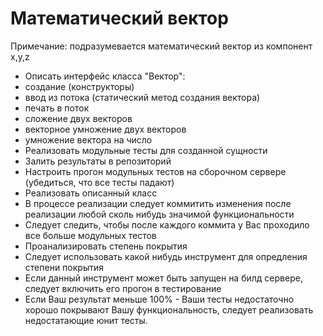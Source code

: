 # Математический вектор

Примечание: подразумевается математический вектор из компонент x,y,z

 * Описать интерфейс класса "Вектор":
  * создание (конструкторы)
  * ввод из потока (статический метод создания вектора)
  * печать в поток
  * сложение двух векторов
  * векторное умножение двух векторов
  * умножение вектора на число
 * Реализовать модульные тесты для созданной сущности
 * Залить результаты в репозиторий
 * Настроить прогон модульных тестов на сборочном сервере (убедиться, что все тесты падают)
 * Реализовать описанный класс
  * В процессе реализации следует коммитить изменения после реализации любой сколь нибудь значимой функциональности
  * Следует следить, чтобы после каждого коммита у Вас проходило все больше модульных тестов
 * Проанализировать степень покрытия
  * Следует использовать какой нибудь инструмент для опредления степени покрытия
  * Если данный инструмент может быть запущен на билд сервере, следует включить его прогон в тестирование
  * Если Ваш результат меньше 100% - Ваши тесты недостаточно хорошо покрывают Вашу функциональность, следует реализовать недостатающие юнит тесты.
